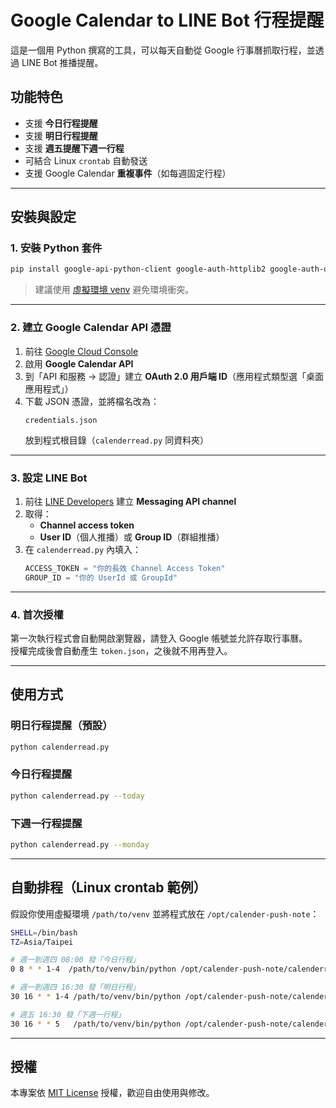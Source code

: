 # Google Calendar to LINE Bot 行程提醒

這是一個用 Python 撰寫的工具，可以每天自動從 Google 行事曆抓取行程，並透過 LINE Bot 推播提醒。

## 功能特色
- 支援 **今日行程提醒**
- 支援 **明日行程提醒**
- 支援 **週五提醒下週一行程**
- 可結合 Linux `crontab` 自動發送
- 支援 Google Calendar **重複事件**（如每週固定行程）

---

## 安裝與設定

### 1. 安裝 Python 套件
```bash
pip install google-api-python-client google-auth-httplib2 google-auth-oauthlib requests
```
> 建議使用 [虛擬環境 venv](https://docs.python.org/zh-tw/3/library/venv.html) 避免環境衝突。

---

### 2. 建立 Google Calendar API 憑證
1. 前往 [Google Cloud Console](https://console.cloud.google.com/)
2. 啟用 **Google Calendar API**
3. 到「API 和服務 → 認證」建立 **OAuth 2.0 用戶端 ID**（應用程式類型選「桌面應用程式」）
4. 下載 JSON 憑證，並將檔名改為：
   ```
   credentials.json
   ```
   放到程式根目錄（`calenderread.py` 同資料夾）

---

### 3. 設定 LINE Bot
1. 前往 [LINE Developers](https://developers.line.biz/) 建立 **Messaging API channel**
2. 取得：
   - **Channel access token**
   - **User ID**（個人推播）或 **Group ID**（群組推播）
3. 在 `calenderread.py` 內填入：
   ```python
   ACCESS_TOKEN = "你的長效 Channel Access Token"
   GROUP_ID = "你的 UserId 或 GroupId"
   ```

---

### 4. 首次授權
第一次執行程式會自動開啟瀏覽器，請登入 Google 帳號並允許存取行事曆。  
授權完成後會自動產生 `token.json`，之後就不用再登入。

---

## 使用方式

### 明日行程提醒（預設）
```bash
python calenderread.py
```

### 今日行程提醒
```bash
python calenderread.py --today
```

### 下週一行程提醒
```bash
python calenderread.py --monday
```

---

## 自動排程（Linux crontab 範例）

假設你使用虛擬環境 `/path/to/venv` 並將程式放在 `/opt/calender-push-note`：

```bash
SHELL=/bin/bash
TZ=Asia/Taipei

# 週一到週四 08:00 發「今日行程」
0 8 * * 1-4  /path/to/venv/bin/python /opt/calender-push-note/calenderread.py --today

# 週一到週四 16:30 發「明日行程」
30 16 * * 1-4 /path/to/venv/bin/python /opt/calender-push-note/calenderread.py

# 週五 16:30 發「下週一行程」
30 16 * * 5   /path/to/venv/bin/python /opt/calender-push-note/calenderread.py --monday
```

---

## 授權
本專案依 [MIT License](LICENSE) 授權，歡迎自由使用與修改。
